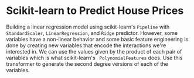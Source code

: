 # Scikit-learn to Predict House Prices
Building a linear regression model using scikit-learn's ``` Pipeline ``` with ``` StandardScaler ```, ``` LinearRegression ```, and ```Ridge``` predictor. However, some variables have a non-linear behavior and some basic feature engineering is done by creating new variables that encode the interactions we're interested in. We can use the values given by the product of each pair of variables which is what scikit-learn's ``` PolynomialFeatures``` does. Use this transformer to generate the second degree versions of each of the variables.
